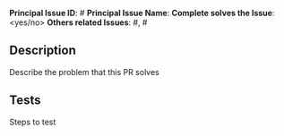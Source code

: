 [//]: # (====================)
[//]: # (Issue Related       )
[//]: # (====================)
[//]: # (The title must have the next format: Issue <Issue ID> - <Issue Name>)

**Principal Issue ID**: #
**Principal Issue Name**: 
**Complete solves the Issue**: <yes/no>
**Others related Issues**: #, #

[//]: # (====================)
[//]: # (Non issue Related   )
[//]: # (====================)

## Description

Describe the problem that this PR solves

[//]: # (====================)
[//]: # (All                 )
[//]: # (====================)

## Tests

Steps to test
